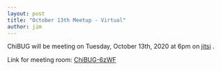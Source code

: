 ```yaml
---
layout: post
title: "October 13th Meetup - Virtual"
author: jim
---
```


ChiBUG will be meeting on
Tuesday, October 13th, 2020
at
6pm
on
[jitsi](https://meet.jit.si) .

Link for meeting room: [ChiBUG-6zWF](https://meet.jit.si/ChiBUG-6zWF)
